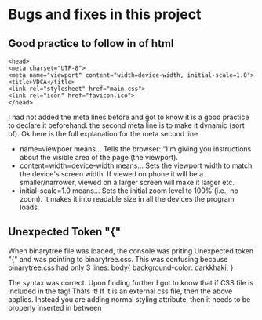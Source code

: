 # Bugs and fixes in this project 

## Good practice to follow in <head> of html

`<head>`<br>
	`<meta charset="UTF-8">`<br>
	`<meta name="viewport" content="width=device-width, initial-scale=1.0">`<br>
	`<title>VDCA</title>`<br>
	`<link rel="stylesheet" href="main.css">`<br>
	`<link rel="icon" href="favicon.ico">`<br>
`</head>`<br>

I had not added the meta lines before and got to know it is a good practice to declare it beforehand.
the second meta line is to make it dynamic (sort of). 
Ok here is the full explanation for the meta second line
- name=viewpoer means... Tells the browser: "I'm giving you instructions about the visible area of the page (the viewport).
- content=width=device-width means... Sets the viewport width to match the device's screen width. If viewed on phone it will be a smaller/narrower, viewed on a larger screen will make it larger etc. 
- initial-scale=1.0 means... Sets the initial zoom level to 100% (i.e., no zoom). It makes it into readable size in all the devices the program loads. 


## Unexpected Token "{"
When binarytree file was loaded, the console was priting Unexpected token "{" and was pointing to binarytree.css. 
This was confusing because binarytree.css had only 3 lines:
body{
	background-color: darkkhaki;
}

The syntax was correct. Upon finding further I got to know that if CSS file is included in the <script> tag, then it gives the same error
I checked and found that I had mistypes "binarytree.css" instead of "binarytree.js" inside <script> and </script> tag! Thats it!
If it is an external css file, then the above applies. Instead you are adding normal styling attribute, then it needs to be properly
inserted in between <style> tag which needs to be placed inside <head> tag. 
